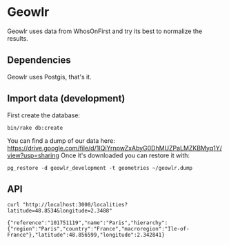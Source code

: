 # Geowlr

Geowlr uses data from WhosOnFirst and try its best to normalize the results.

## Dependencies

Geowlr uses Postgis, that's it.

## Import data (development)

First create the database:

```
bin/rake db:create
```

You can find a dump of our data here: https://drive.google.com/file/d/1IQiYrnpwZxAbyG0DhMUZPaLMZKBMyq1Y/view?usp=sharing
Once it's downloaded you can restore it with:

```
pg_restore -d geowlr_development -t geometries ~/geowlr.dump
```

## API

```
curl "http://localhost:3000/localities?latitude=48.8534&longitude=2.3488"
```

```
{"reference":"101751119","name":"Paris","hierarchy":{"region":"Paris","country":"France","macroregion":"Ile-of-France"},"latitude":48.856599,"longitude":2.342841}
```

